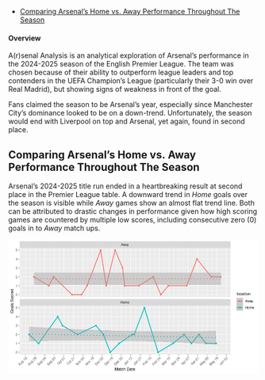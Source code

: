 -   [Comparing Arsenal’s Home vs. Away Performance Throughout The
    Season](#comparing-arsenals-home-vs.-away-performance-throughout-the-season)

#### Overview

A(r)senal Analysis is an analytical exploration of Arsenal’s performance
in the 2024-2025 season of the English Premier League. The team was
chosen because of their ability to outperform league leaders and top
contenders in the UEFA Champion’s League (particularly their 3-0 win
over Real Madrid), but showing signs of weakness in front of the goal.

Fans claimed the season to be Arsenal’s year, especially since
Manchester City’s dominance looked to be on a down-trend. Unfortunately,
the season would end with Liverpool on top and Arsenal, yet again, found
in second place.

## Comparing Arsenal’s Home vs. Away Performance Throughout The Season

Arsenal’s 2024-2025 title run ended in a heartbreaking result at second
place in the Premier League table. A downward trend in *Home* goals over
the season is visible while *Away* games show an almost flat trend line.
Both can be attributed to drastic changes in performance given how high
scoring games are countered by multiple low scores, including
consecutive zero (0) goals in to *Away* match ups.

![](Arsenal_stats_24-25_files/figure-markdown_strict/fig.dim-1.png)
